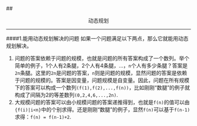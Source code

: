 ##<center>动态规划</center>
***
####1.能用动态规划解决的问题
如果一个问题满足以下两点，那么它就能用动态规划解决。
1. 问题的答案依赖于问题的规模，也就是问题的所有答案构成了一个数列。举个简单的例子，1个人有2条腿，2个人有4条腿，...，`n`个人有多少条腿？答案是`2n`条腿。这里的`2n`是问题的答案，`n`则是问题的规模，显然问题的答案是依赖于问题的规模的。答案是因变量，问题规模是自变量。因此，问题在所有规模下的答案可以构成一个数列`(f(1),f(2),...,f(n))`，比如刚刚“数腿”的例子就构成了间隔为2的等差数列`(0,2,4,6,...,2n)`.
2. 大规模问题的答案可以由小规模问题的答案递推得到，也就是`f(n)`的值可以由`{f(i)|i<n}`中的个别求得。还是刚刚“数腿”的例子，显然`f(n)`可以基于`f(n-1)`求得：`f(n) = f(n-1)+2`.

